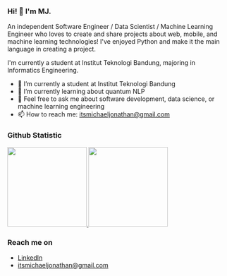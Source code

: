 ### Hi! 👋 I'm MJ.

An independent Software Engineer / Data Scientist / Machine Learning Engineer who loves to create and share projects about web, mobile, and machine learning technologies! I've enjoyed Python and make it the main language in creating a project.

I'm currently a student at Institut Teknologi Bandung, majoring in Informatics Engineering.

- 🔭 I’m currently a student at Institut Teknologi Bandung
- 🌱 I’m currently learning about quantum NLP
- 💬 Feel free to ask me about software development, data science, or machine learning engineering
- 📫 How to reach me: itsmichaeljonathan@gmail.com
  
### Github Statistic
<p align="left">
<a href="https://github.com/maikeljh">
  <img height="180em" src="https://github-readme-stats-eight-theta.vercel.app/api?username=maikeljh&show_icons=true&theme=algolia&include_all_commits=true&count_private=true"/>
  <img height="180em" src="https://github-readme-stats-eight-theta.vercel.app/api/top-langs/?username=maikeljh&layout=compact&langs_count=8&theme=algolia"/>
</a>
</p>

### Reach me on
- <a href="https://www.linkedin.com/in/michael-jonathan-halim/">LinkedIn</a>
- itsmichaeljonathan@gmail.com
